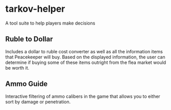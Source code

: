 # tarkov-helper

A tool suite to help players make decisions 

## Ruble to Dollar

Includes a dollar to ruble cost converter as well as all the information items that Peacekeeper will buy. Based on the displayed information, the user can determine if buying some of these items outright from the flea market would be worth it. 

## Ammo Guide

Interactive filtering of ammo calibers in the game that allows you to either sort by damage or penetration. 

